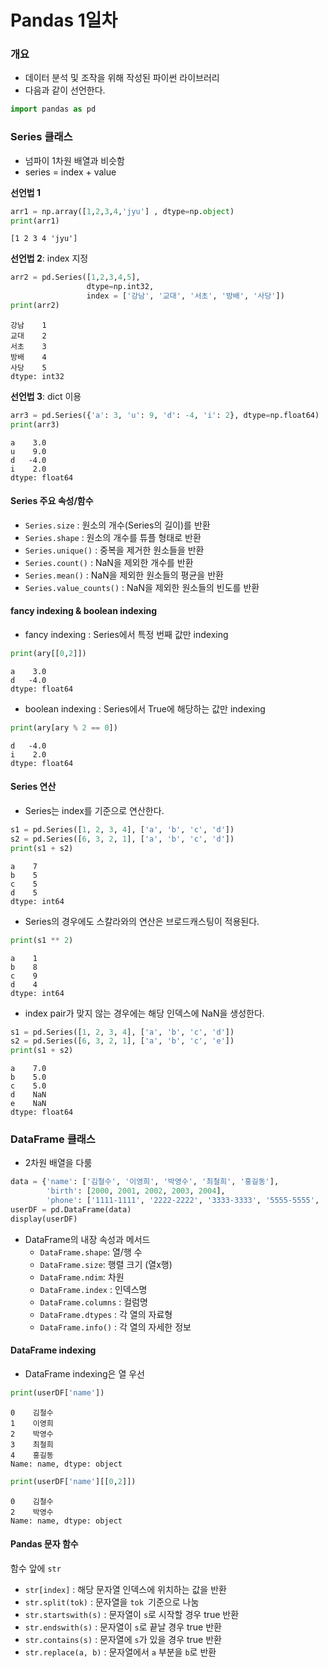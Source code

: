 # Pandas 1일차

### 개요

- 데이터 분석 및 조작을 위해 작성된 파이썬 라이브러리
- 다음과 같이 선언한다.

```python
import pandas as pd
```

### Series 클래스

- 넘파이 1차원 배열과 비슷함
- series = index + value

**선언법 1**

```python
arr1 = np.array([1,2,3,4,'jyu'] , dtype=np.object)
print(arr1)
```

```
[1 2 3 4 'jyu']
```

**선언법 2**: index 지정

```python
arr2 = pd.Series([1,2,3,4,5],
        		 dtype=np.int32,
        		 index = ['강남', '교대', '서초', '방배', '사당'])
print(arr2)
```

```
강남    1
교대    2
서초    3
방배    4
사당    5
dtype: int32
```

**선언법 3**: dict 이용

```python
arr3 = pd.Series({'a': 3, 'u': 9, 'd': -4, 'i': 2}, dtype=np.float64)
print(arr3)
```

```
a    3.0
u    9.0
d   -4.0
i    2.0
dtype: float64
```

#### Series 주요 속성/함수

- `Series.size` : 원소의 개수(Series의 길이)를 반환
- `Series.shape` : 원소의 개수를 튜플 형태로 반환
- `Series.unique()` : 중복을 제거한 원소들을 반환
- `Series.count()` : NaN을 제외한 개수를 반환
- `Series.mean()` : NaN을 제외한 원소들의 평균을 반환
- `Series.value_counts()` : NaN을 제외한 원소들의 빈도를 반환

#### fancy indexing & boolean indexing

- fancy indexing : Series에서 특정 번째 값만 indexing

```python
print(ary[[0,2]])
```

```
a    3.0
d   -4.0
dtype: float64
```

- boolean indexing : Series에서 True에 해당하는 값만 indexing

```python
print(ary[ary % 2 == 0])
```

```
d   -4.0
i    2.0
dtype: float64
```

#### Series 연산

- Series는 index를 기준으로 연산한다.

```python
s1 = pd.Series([1, 2, 3, 4], ['a', 'b', 'c', 'd'])
s2 = pd.Series([6, 3, 2, 1], ['a', 'b', 'c', 'd'])
print(s1 + s2)
```

```
a    7
b    5
c    5
d    5
dtype: int64
```

- Series의 경우에도 스칼라와의 연산은 브로드캐스팅이 적용된다.

```python
print(s1 ** 2)
```

```
a    1
b    8
c    9
d    4
dtype: int64
```

- index pair가 맞지 않는 경우에는 해당 인덱스에 NaN을 생성한다.

```python
s1 = pd.Series([1, 2, 3, 4], ['a', 'b', 'c', 'd'])
s2 = pd.Series([6, 3, 2, 1], ['a', 'b', 'c', 'e'])
print(s1 + s2)
```

```
a    7.0
b    5.0
c    5.0
d    NaN
e    NaN
dtype: float64
```

### DataFrame 클래스

- 2차원 배열을 다룸

```python
data = {'name': ['김철수', '이영희', '박영수', '최철희', '홍길동'],
        'birth': [2000, 2001, 2002, 2003, 2004],
        'phone': ['1111-1111', '2222-2222', '3333-3333', '5555-5555', '7777-7777']}
userDF = pd.DataFrame(data)
display(userDF)
```

- DataFrame의 내장 속성과 메서드 
  - `DataFrame.shape`: 열/행 수
  - `DataFrame.size`: 행렬 크기 (열x행)
  - `DataFrame.ndim`: 차원
  - `DataFrame.index` : 인덱스명
  - `DataFrame.columns` : 컬럼명
  - `DataFrame.dtypes` : 각 열의 자료형
  - `DataFrame.info()` : 각 열의 자세한 정보

#### DataFrame indexing

- DataFrame indexing은 열 우선

```python
print(userDF['name'])
```

```
0    김철수
1    이영희
2    박영수
3    최철희
4    홍길동
Name: name, dtype: object
```

```python
print(userDF['name'][[0,2]])
```

```
0    김철수
2    박영수
Name: name, dtype: object
```

#### Pandas 문자 함수

함수 앞에 `str`

- `str[index]` : 해당 문자열 인덱스에 위치하는 값을 반환
- `str.split(tok)` : 문자열을 `tok `기준으로 나눔
- `str.startswith(s)` : 문자열이 `s`로 시작할 경우 true 반환
- `str.endswith(s)` : 문자열이 `s`로 끝날 경우 true 반환
- `str.contains(s)` : 문자열에 `s`가 있을 경우 true 반환
- `str.replace(a, b)` : 문자열에서 `a` 부분을 `b`로 반환